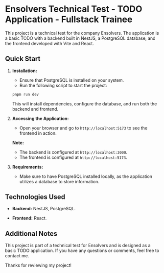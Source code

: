 # Ensolvers Technical Test - TODO Application - Fullstack Trainee

This project is a technical test for the company Ensolvers. The application is a basic TODO with a backend built in NestJS, a PostgreSQL database, and the frontend developed with Vite and React.

## Quick Start

1. **Installation:**
    - Ensure that PostgreSQL is installed on your system.
    - Run the following script to start the project:
    

    ```bash
    pnpm run dev
    ```

    This will install dependencies, configure the database, and run both the backend and frontend.

2. **Accessing the Application:**
    - Open your browser and go to `http://localhost:5173` to see the frontend in action.

    **Note:**
    - The backend is configured at `http://localhost:3000`.
    - The frontend is configured at `http://localhost:5173`.

3. **Requirements:**
    - Make sure to have PostgreSQL installed locally, as the application utilizes a database to store information.

## Technologies Used

- **Backend:** NestJS, PostgreSQL.

- **Frontend:** React.

## Additional Notes

This project is part of a technical test for Ensolvers and is designed as a basic TODO application. If you have any questions or comments, feel free to contact me.

Thanks for reviewing my project!